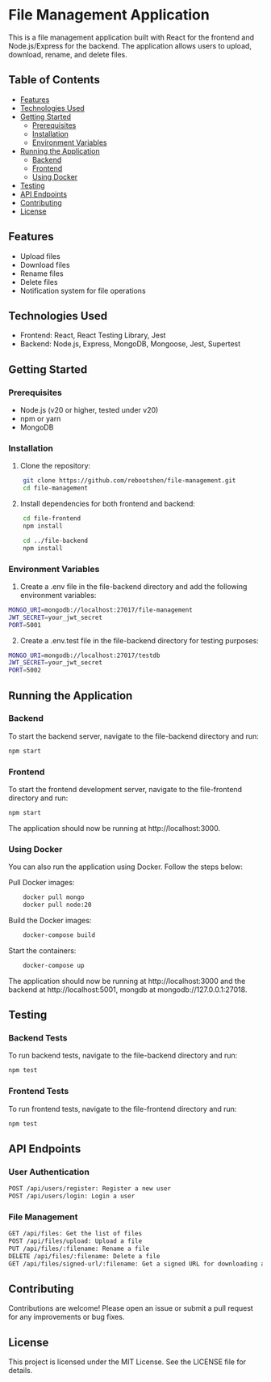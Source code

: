 # File Management Application

This is a file management application built with React for the frontend and Node.js/Express for the backend. The application allows users to upload, download, rename, and delete files.

## Table of Contents

- [Features](#features)
- [Technologies Used](#technologies-used)
- [Getting Started](#getting-started)
  - [Prerequisites](#prerequisites)
  - [Installation](#installation)
  - [Environment Variables](#environment-variables)
- [Running the Application](#running-the-application)
  - [Backend](#beckend)
  - [Frontend](#frontend)
  - [Using Docker](#using-docker)
- [Testing](#testing)
- [API Endpoints](#api-endpoints)
- [Contributing](#contributing)
- [License](#license)

## Features

- Upload files
- Download files
- Rename files
- Delete files
- Notification system for file operations

## Technologies Used

- Frontend: React, React Testing Library, Jest
- Backend: Node.js, Express, MongoDB, Mongoose, Jest, Supertest

## Getting Started

### Prerequisites

- Node.js (v20 or higher, tested under v20)
- npm or yarn
- MongoDB

### Installation

1. Clone the repository:

```bash
    git clone https://github.com/rebootshen/file-management.git
    cd file-management
```

2. Install dependencies for both frontend and backend:

```bash
    cd file-frontend
    npm install

    cd ../file-backend
    npm install
```

### Environment Variables
1. Create a .env file in the file-backend directory and add the following environment variables:
```bash
MONGO_URI=mongodb://localhost:27017/file-management
JWT_SECRET=your_jwt_secret
PORT=5001
```

2. Create a .env.test file in the file-backend directory for testing purposes:
```bash
MONGO_URI=mongodb://localhost:27017/testdb
JWT_SECRET=your_jwt_secret
PORT=5002
```

## Running the Application
### Backend

To start the backend server, navigate to the file-backend directory and run:
```bash
npm start
```

### Frontend

To start the frontend development server, navigate to the file-frontend directory and run:
```bash
npm start
```

The application should now be running at http://localhost:3000.

### Using Docker
You can also run the application using Docker. Follow the steps below:

Pull Docker images:
```bash
    docker pull mongo
    docker pull node:20
```

Build the Docker images:
```bash
    docker-compose build
```

Start the containers:
```bash
    docker-compose up
```
The application should now be running at http://localhost:3000 and the backend at http://localhost:5001, mongdb at mongodb://127.0.0.1:27018.


## Testing
### Backend Tests
To run backend tests, navigate to the file-backend directory and run:
```bash
npm test
```

### Frontend Tests
To run frontend tests, navigate to the file-frontend directory and run:
```bash
npm test
```

## API Endpoints
### User Authentication
```bash
POST /api/users/register: Register a new user
POST /api/users/login: Login a user
```

### File Management
```bash
GET /api/files: Get the list of files
POST /api/files/upload: Upload a file
PUT /api/files/:filename: Rename a file
DELETE /api/files/:filename: Delete a file
GET /api/files/signed-url/:filename: Get a signed URL for downloading a file
```
## Contributing
Contributions are welcome! Please open an issue or submit a pull request for any improvements or bug fixes.

## License
This project is licensed under the MIT License. See the LICENSE file for details.